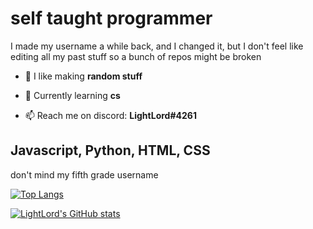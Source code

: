 
# self taught programmer

I made my username a while back, and I changed it, but I don't feel like editing all my past stuff so a bunch of repos might be broken

- 🔭 I like making **random stuff**

- 🌱 Currently learning **cs**

- 📫 Reach me on discord: **LightLord#4261**

## Javascript, Python, HTML, CSS 

don't mind my fifth grade username

[![Top Langs](https://github-readme-stats.vercel.app/api/top-langs/?username=Stvnwastaken&layout=compact)]()

[![LightLord's GitHub stats](https://github-readme-stats.vercel.app/api?username=Stvnwastaken)]()

